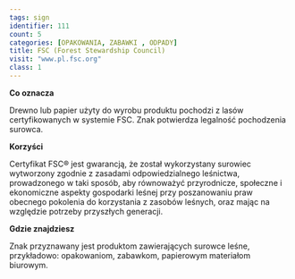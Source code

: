 ```yaml
---
tags: sign
identifier: 111
count: 5
categories: [OPAKOWANIA, ZABAWKI , ODPADY]
title: FSC (Forest Stewardship Council)
visit: "www.pl.fsc.org"
class: 1
---
```

**Co oznacza**

Drewno lub papier użyty do wyrobu produktu pochodzi z lasów certyfikowanych w systemie FSC. Znak potwierdza legalność pochodzenia surowca.

**Korzyści**

Certyfikat FSC® jest gwarancją, że został wykorzystany surowiec wytworzony zgodnie z zasadami odpowiedzialnego leśnictwa, prowadzonego w taki sposób, aby równoważyć przyrodnicze, społeczne i ekonomiczne aspekty gospodarki leśnej przy poszanowaniu praw obecnego pokolenia do korzystania z zasobów leśnych, oraz mając na względzie potrzeby przyszłych generacji.

**Gdzie znajdziesz**

Znak przyznawany jest produktom zawierających surowce leśne, przykładowo: opakowaniom, zabawkom, papierowym materiałom biurowym.

